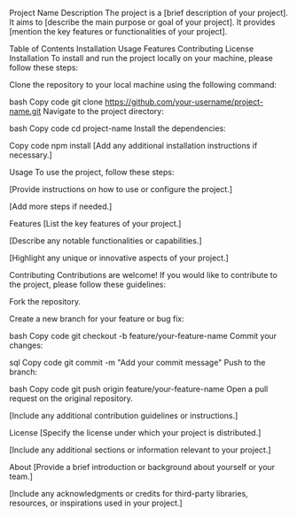 Project Name
Description
The project is a [brief description of your project]. It aims to [describe the main purpose or goal of your project]. It provides [mention the key features or functionalities of your project].

Table of Contents
Installation
Usage
Features
Contributing
License
Installation
To install and run the project locally on your machine, please follow these steps:

Clone the repository to your local machine using the following command:

bash
Copy code
git clone https://github.com/your-username/project-name.git
Navigate to the project directory:

bash
Copy code
cd project-name
Install the dependencies:

Copy code
npm install
[Add any additional installation instructions if necessary.]

Usage
To use the project, follow these steps:

[Provide instructions on how to use or configure the project.]

[Add more steps if needed.]

Features
[List the key features of your project.]

[Describe any notable functionalities or capabilities.]

[Highlight any unique or innovative aspects of your project.]

Contributing
Contributions are welcome! If you would like to contribute to the project, please follow these guidelines:

Fork the repository.

Create a new branch for your feature or bug fix:

bash
Copy code
git checkout -b feature/your-feature-name
Commit your changes:

sql
Copy code
git commit -m "Add your commit message"
Push to the branch:

bash
Copy code
git push origin feature/your-feature-name
Open a pull request on the original repository.

[Include any additional contribution guidelines or instructions.]

License
[Specify the license under which your project is distributed.]

[Include any additional sections or information relevant to your project.]

About
[Provide a brief introduction or background about yourself or your team.]

[Include any acknowledgments or credits for third-party libraries, resources, or inspirations used in your project.]


